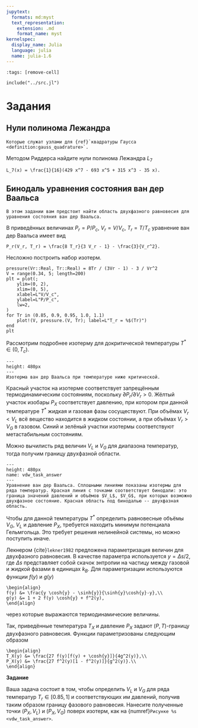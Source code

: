 ```yaml
---
jupytext:
  formats: md:myst
  text_representation:
    extension: .md
    format_name: myst
kernelspec:
  display_name: Julia
  language: julia
  name: julia-1.6
---
```


```{code-cell}
:tags: [remove-cell]

include("../src.jl")
```

# Задания

## Нули полинома Лежандра

```{margin}
Которые служат узлами для {ref}`квадратуры Гаусса <definition:gauss_quadrature>`.
```
Методом Риддерса найдите нули полинома Лежандра $L_7$

```{math}
L_7(x) = \frac{1}{16}(429 x^7 - 693 x^5 + 315 x^3 - 35 x).
```

## Бинодаль уравнения состояния ван дер Ваальса

```{note}
В этом задании вам предстоит найти область двухфазного равновесия для уравнения состояния ван дер Ваальса.
```

В приведённых величинах $P_r = P / P_c$, $V_r = V / V_c$, $T_r = T / T_c$ уравнение ван дер Ваальса имеет вид

```{math}
P_r(V_r, T_r) = \frac{8 T_r}{3 V_r - 1} - \frac{3}{V_r^2}.
```

Несложно построить набор изотерм.

```{code-cell}
pressure(Vr::Real, Tr::Real) = 8Tr / (3Vr - 1) - 3 / Vr^2
V = range(0.34, 5; length=200)
plt = plot(;
    ylim=(0, 2),
    xlim=(0, 5),
    xlabel=L"V/V_c",
    ylabel=L"P/P_c",
    lw=2,
)
for Tr in (0.85, 0.9, 0.95, 1.0, 1.1)
    plot!(V, pressure.(V, Tr); label=L"T_r = %$(Tr)")
end
plt
```

Рассмотрим подробнее изотерму для докритической температуры $T^* \in (0, T_c)$.

```{figure} vdw_isotherm.png
---
height: 480px
---
Изотерма ван дер Ваальса при температуре ниже критической.
```

Красный участок на изотерме соответствует запрещённым термодинамическим состояниям, поскольку $\partial P_r / \partial V_r > 0$. Жёлтый участок изобары $P_X$ соответствует давлению, при котором при данной температуре $T^*$ жидкая и газовая фазы сосуществуют. При объёмах $V_r < V_L$ всё вещество находится в жидком состоянии, а при объёмах $V_r > V_G$ в газовом. Синий и зелёный участки изотермы соответствуют метастабильным состояниям.

Можно вычилисть ряд величин $V_L$ и $V_G$ для диапазона температур, тогда получим границу двухфазной области.


```{figure} vdw_task_answer.svg
---
height: 480px
name: vdw_task_answer
---
Уравнение ван дер Ваальса. Сплошными линиями показаны изотермы для ряда температур. Красная линия с точками соответствует бинодали: это граница значений давлений и объёмов $V_L$, $V_G$, при которых возможно двухфазное состояние. Красная область под бинодалью -- двухфазная область.
```

Чтобы для данной температуры $T^*$ определить равновесные объёмы $V_G$, $V_L$ и давление $P_X$, требуется находить минимум потенциала Гельмгольца. Это требует решения нелинейной системы, но можно поступить иначе.

Лекнером {cite}`lekner1982` предложена параметризация величин для двухфазного равновесия. В качестве параметра используется $y = \Delta s / 2$, где $\Delta s$ представляет собой скачок энтропии на частицу между газовой и жидкой фазами в единицах $k_B$. Для параметризации используются функции $f(y)$ и $g(y)$

```{math}
\begin{align}
f(y) &= \frac{y \cosh{y} - \sinh{y}}{\sinh{y}\cosh{y}-y},\\
g(y) &= 1 + 2 f(y) \cosh{y} + f^2(y),
\end{align}
```

через которые выражаются термодинамические величины.

Так, приведённые температура $T_X$ и давление $P_X$ задают $(P, T)$-границу двухфазного равновесия. Функции параметризованы следующим образом

```{math}
\begin{align}
T_X(y) &= \frac{27 f(y)[f(y) + \cosh{y}]}{4g^2(y)},\\
P_X(y) &= \frac{27 f^2(y)[1 - f^2(y)]}{g^2(y)}.\\
\end{align}
```

**Задание**

Ваша задача состоит в том, чтобы определить $V_L$ и $V_G$ для ряда температур $T_r \in [0.85, 1]$ и соответствующих им давлений, получив таким образом границу фазового равновесия. Нанесите полученные точки $(P_X, V_L)$ и $(P_X, V_G)$ поверх изотерм, как на {numref}`Рисунке %s <vdw_task_answer>`.
